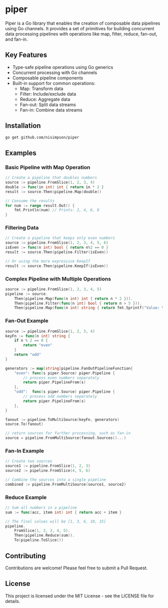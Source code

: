 # piper

Piper is a Go library that enables the creation of composable data pipelines using Go channels. It provides a set of primitives for building concurrent data processing pipelines with operations like map, filter, reduce, fan-out, and fan-in.

## Key Features

- Type-safe pipeline operations using Go generics
- Concurrent processing with Go channels
- Composable pipeline components
- Built-in support for common operations:
  - Map: Transform data
  - Filter: Include/exclude data
  - Reduce: Aggregate data
  - Fan-out: Split data streams
  - Fan-in: Combine data streams

## Installation

```bash
go get github.com/nisimpson/piper
```

## Examples

### Basic Pipeline with Map Operation

```go
// Create a pipeline that doubles numbers
source := pipeline.FromSlice(1, 2, 3, 4)
double := func(in int) int { return in * 2 }
result := source.Then(pipeline.Map(double))

// Consume the results
for num := range result.Out() {
    fmt.Println(num) // Prints: 2, 4, 6, 8
}
```

### Filtering Data

```go
// Create a pipeline that keeps only even numbers
source := pipeline.FromSlice(1, 2, 3, 4, 5, 6)
isEven := func(n int) bool { return n%2 == 0 }
result := source.Then(pipeline.Filter(isEven))

// Or using the more expressive KeepIf
result := source.Then(pipeline.KeepIf(isEven))
```

### Complex Pipeline with Multiple Operations

```go
source := pipeline.FromSlice(1, 2, 3, 4, 5)
pipeline := source.
    Then(pipeline.Map(func(n int) int { return n * 2 })).
    Then(pipeline.Filter(func(n int) bool { return n > 5 })).
    Then(pipeline.Map(func(n int) string { return fmt.Sprintf("Value: %d", n) }))
```

### Fan-Out Example

```go
source := pipeline.FromSlice(1, 2, 3, 4)
keyFn := func(n int) string {
    if n % 2 == 0 {
        return "even"
    }
    return "odd"
}

generators := map[string]pipeline.FanOutPipelineFunction{
    "even": func(s piper.Source) piper.Pipeline {
        // process even numbers separately
        return piper.PipelineFrom(s)
    },
    "odd":  func(s piper.Source) piper.Pipeline {
        // process odd numbers separately
        return piper.PipelineFrom(s)
    },
}

fanout := pipeline.ToMultiSource(keyFn, generators)
source.To(fanout)

// return sources for further processing, such as fan-in
source = pipeline.FromMultiSource(fanout.Sources()...)
```

### Fan-In Example
```go
// Create two sources
source1 := pipeline.FromSlice(1, 2, 3)
source2 := pipeline.FromSlice(4, 5, 6)

// Combine the sources into a single pipeline
combined := pipeline.FromMultiSource(source1, source2)
```

### Reduce Example
```go
// Sum all numbers in a pipeline
sum := func(acc, item int) int { return acc + item }

// The final values will be [1, 3, 6, 10, 15]
pipeline.
    FromSlice(1, 2, 3, 4, 5).
    Then(pipeline.Reduce(sum)).
    To(pipeline.ToSlice())
```

## Contributing

Contributions are welcome! Please feel free to submit a Pull Request.

## License

This project is licensed under the MIT License - see the LICENSE file for details.
